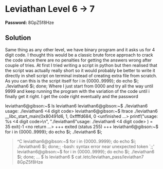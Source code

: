 # Leviathan Level 6 -> 7

**Password:** 8GpZ5f8Hze

## Solution

Same thing as any other level, we have binary program and it asks us for 4 digit code. I thought this would be a classic brute force approach to crack the code since there are no penalties for getting the answers wrong after couple of tries. At first I tried writing a script in python but then realised that the script was actually really short so it would probably be better to write it directly in shell script on terminal instead of creating extra file from scratch. As you can this is the script itself for i in {0000..9999}; do echo $i;  ./leviathan6 $i; done;
Where I just start from 0000 and try all the way until 9999 and keep running the program with the variation of the code until i finally get it right. I get the code right eventually and the password 


leviathan6@gibson:~$ ls
leviathan6
leviathan6@gibson:~$ ./leviathan6 
usage: ./leviathan6 <4 digit code>
leviathan6@gibson:~$ ltrace ./leviathan6 
__libc_start_main(0x80491d6, 1, 0xffffd684, 0 <unfinished ...>
printf("usage: %s <4 digit code>\n", "./leviathan6"usage: ./leviathan6 <4 digit code>
)                                     = 35
exit(-1 <no return ...>
+++ exited (status 255) +++
leviathan6@gibson:~$ for i in {0000..9999}; do echo $i;  ./leviathan6 $i;
> 
> ^C
leviathan6@gibson:~$ for i in {0000..9999}; do echo $i;  ./leviathan6 $i; done;;
-bash: syntax error near unexpected token `;;'
leviathan6@gibson:~$ for i in {0000..9999}; do echo $i;  ./leviathan6 $i; done;
…
$ ls
leviathan6
$ cat /etc/leviathan_pass/leviathan7
8GpZ5f8Hze
